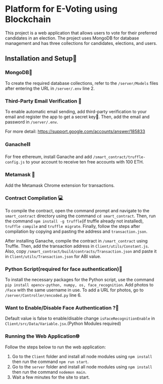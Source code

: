 # Platform for E-Voting using Blockchain

This project is a web application that allows users to vote for their preferred candidates in an election. The project uses MongoDB for database management and has three collections for candidates, elections, and users.

## Installation and Setup🔧

### MongoDB🍃

To create the required database collections, refer to the `/server/Models` files after entering the URL in `/server/.env` line 2.

### Third-Party Email Verification 📧

To enable automatic email sending, add third-party verification to your email and register the app to get a secret key🔑. Then, add the email and password in `/server/.env`.

For more detail: https://support.google.com/accounts/answer/185833

### Ganache⛓️

For free ethereum, install Ganache and add `/smart_contract/truffle-config.js` to your account to receive ten free accounts with 100 ETH.

### Metamask 🦊

Add the Metamask Chrome extension for transactions.

### Contract Compilation 💻

To compile the contract, open the command prompt and navigate to the `smart_contract` directory using the command `cd smart_contract`. Then, run the command `npm install -g truffle`(if truffle already not installed), `truffle compile` and `truffle migrate`. Finally, follow the steps after compilation by copying and pasting the address and `transaction.json`.

After installing Ganache, compile the contract in `/smart_contract` using Truffle. Then, add the transaction address in `Client/utils/Constant.js`. Also, copy `/smart_contract/build/contracts/Transaction.json` and paste it in `Client/utils/Transaction.json` for ABI value.

### Python Script(required for face authentication)🐍

To install the necessary packages for the Python script, use the command `pip install opencv-python, numpy, os, face_recognition`. Add photos to `/Face` with the same username in use. To add a URL for photos, go to `/server/Controller/encoded.py` line 6.

### Want to Enable/Disable Face Authentication ?🤔

Default value is false to enable/disable change `isFaceRecognitionEnable` in `Client/src/Data/Variable.jsx`.(Python Modules required)

### Running the Web Application🌐

Follow the steps below to run the web application:

1.  Go to the `Client` folder and install all node modules using `npm install` then run the command `npm run start`.
2.  Go to the `server` folder and install all node modules using `npm install` then run the command `nodemon main`.
3.  Wait a few minutes for the site to start.
